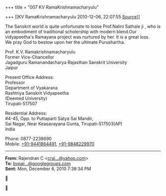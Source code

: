 +++
title = "007 KV RamaKrishnamacharyulu"

+++
[[KV RamaKrishnamacharyulu	2010-12-06, 22:07:55 [Source](https://groups.google.com/g/bvparishat/c/WLxxybPGDMM)]]



The Sanskrit world is quite unfortunate to loose Prof.Nalini Sathale ji , who is an embodiment of traditional scholership with modern blend.Our vidyapeetha's Ramayana project was nurtured by her. It is a great loss.  
We pray God to bestow upon her the ultimate Purushartha.  



Prof. K.V. Ramakrishnamacharyulu  
Former Vice-Chancellor  
Jagadguru Ramanandacharya Rajasthan Sanskrit University  
Jaipur  
  

Present Office Address:  
Professor  
Department of Vyakarana  
Rashtriya Sanskrit Vidyapeetha  
(Deemed University)  
Tirupati-517507

  
  

Residential Address:  
#4-45, Opp. to Puttaparti Satya Sai Mandir,  
Sai Nagar, Near Keasavayana Gunta, Tirupati-517503(AP)  
India

  
  

Phone: 0877-2238690  
Mobile: [+91-9441864491](tel:+91%2094418%2064491), [+91-9848229970](tel:+91%2098482%2029970)

  

  

------------------------------------------------------------------------

**From:** Rajendran C \<[craj...@yahoo.com]()\>  
**To:** [bvpar...@googlegroups.com]()  
**Sent:** Mon, December 6, 2010 7:38:34 PM





